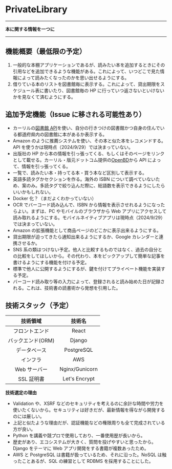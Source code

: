 # PrivateLibrary

---

**本に関する情報を一つに**

---

## 機能概要（最低限の予定）

1. 一般的な本棚アプリケーションであるが、読みたい本を追加するときにその引用などを追加できるような機能がある。これによって、いつどこで見た情報によって読みたくなったのかを思い出せるようにする。
2. 借りている本のリストを図書館毎に表示する。これによって、貸出期限をスケジュール表に書いたり、図書館毎の HP に行っていつ返さないといけないかを見なくて済むようにする。

## 追加予定機能（Issue に移される可能性あり）

- カーリルの[図書館 API](https://calil.jp/doc/api.html)を使い、自分の行きつけの図書館かつ自身の住んでいる都道府県内の図書館に本があるか表示する。
- Amazon のように推薦システムを使い、その本と似た本をレコメンドする。API を使うかは現時点（2024/9/29）では決まっていない。
- 出版社の HP から本の情報を引っ張ってくる、もしくはそのページをリンクとして載せる。カーリル・版元ドットコム提供の[OpenBD](https://openbd.jp/)から API によって、情報を引っ張ってくる。
- 一覧で、読みたい本・持ってる本・買う本など区別して表示する。
- 英語多読タグかセクションを作る。海外の ISBN について調べていないため、案のみ。多読タグで絞り込んだ際に、総語数を表示できるようにしたらいいかもしれない。
- Docker 化？（まだよくわかっていない）
- OCR でバーコード読み込んで、ISBN から情報を表示させれるようになったらよい。まずは、PC やモバイルのブラウザから Web アプリにアクセスして読み取れるようにする。モバイルネイティブアプリは現時点（2024/9/29）では決まっていない。
- Amazon の拡張機能として商品ページのどこかに表示出来るようにする。
- 貸出期限が迫ってきたら通知出来るようにするか、Google カレンダーと連携させるか。
- SNS 系の類はつけない予定。他人と比較するものではなく、過去の自分との比較をしてほしいから。その代わり、本をピックアップして簡単な記事を書けるようにする機能を付ける予定。
- 標準で他人に公開するようにするが、鍵を付けてプライベート機能を実装する予定。
- バーコード読み取り等の入力によって、登録されると読み始めた日が記録される。これは、技術書の読書術から発想を引用した。

## 技術スタック（予定）

|     技術領域      |     技術名     |
| :---------------: | :------------: |
|  フロントエンド   |     React      |
| バックエンド(ORM) |     Django     |
|   データベース    |   PostgreSQL   |
|     インフラ      |      AWS       |
|   Web サーバー    | Nginx/Gunicorn |
|    SSL 証明書     | Let's Encrypt  |

**技術選定の理由**

- Validation や、XSRF などのセキュリティを考えるのに余計な時間や労力を使いたくないから。セキュリティは好きだが、最新情報を得ながら開発するのには厳しい。
- 上記と似たような理由だが、認証機能などの権限周りも全て完成されている方が良い。
- Python を講義や競プロで使用しており、一番使用歴が長いから。
- 歴史があり、エコシステムが大きく、質問を投げやすいと思ったから。Django をテーマに Web アプリ開発をする書籍が複数あったため。
- AWS と PostgreSQL は書籍が扱っているため、それに沿った。NoSQL は触ったことあるが、SQL の練習として RDBMS を採用することにした。
